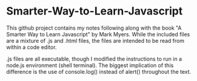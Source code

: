 # Smarter-Way-to-Learn-Javascript

This github project contains my notes following along with the book "A Smarter Way to Learn Javascript" by Mark Myers.  While the included files are a mixture of .js and .html files, the files are intended to be read from within a code editor.  

.js files are all executable, though I modified the instructions to run in a node.js environment (shell terminal).  The biggest implication of this difference is the use of console.log() instead of alert() throughout the text.  